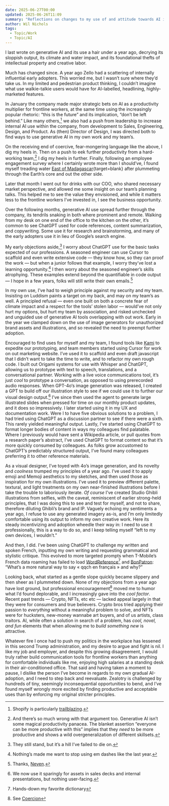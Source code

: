 ```yaml
---
date: 2025-06-27T00:00
updated: 2025-06-26T11:09
summary: "Reflections on changes to my use of and attitude towards AI in the last year."
author: Wil Nichols
tags:
  - Topic/Work
  - Topic/AI
---
```

I last wrote on generative AI and its use a hair under a year ago, decrying its sloppish output, its climate and water impact, and its foundational thefts of intellectual property and creative labor.

Much has changed since. A year ago Zello had a scattering of internally influential early adopters. This worried me, but I wasn’t sure where they’d take us. In my limited and pedestrian product thinking, I couldn’t imagine what use walkie-talkie users would have for AI-labelled, headlining, highly-marketed features.

In January the company made major strategic bets on AI as a productivity multiplier for frontline workers, at the same time using the increasingly popular rhetoric: “this is the future” and its implication, “don’t be left behind.” Like many others,[^1] we also had a push from leadership to increase internal AI use within the company, from development to Sales, Engineering, Design, and Product. As (then) Director of Design, I was directed both to find ways to use generative AI in my own work and my team’s.

On the receiving end of coercive, fear-mongering language like the above, I dig my heels in. Then on a push to eek further productivity from a hard-working team,[^2] I dig my heels in further. Finally, following an employee engagement survey where I certainly wrote more than I should’ve, I found myself treading water [East of Madagascar](https://www.geodatos.net/en/antipodes/united-states/austin#google_vignette){target=blank} after plummeting through the Earth’s core and out the other side.

Later that month I went out for drinks with our COO, who shared necessary market perspective, and allowed me some insight on our team’s planning talks. This helped me to see the value they envisioned, and while it matters less to the frontline workers I’ve invested in, I see the business opportunity. 

Over the following months, generative AI use spread further through the company, its tendrils snaking in both where prominent and remote. Walking from my desk on one end of the office to the kitchen on the other, it’s common to see ChatGPT used for code references, content summarization, and copywriting. Some use it for research and brainstorming, and many of the early adopters use it in lieu of Google’s search engine. 

My early objections aside,[^3] I worry about ChatGPT use for the basic tasks expected of our professions. A seasoned engineer can use Cursor to scaffold and even write extensive code — they know how, so they can proof the work — but when a junior follows that example, I worry they’ve lost a learning opportunity.[^4] I then worry about the seasoned engineer’s skills atrophying. These examples extend beyond the quantifiable in code output — I hope in a few years, folks will still write their own emails.[^5]

In my own use, I’ve had to weigh principle against my security and my team. Insisting on Luddism paints a target on my back, and may on my team’s as well. A principled refusal — even one built on both a concrete fear of climate impact and a respect for the tools’ stolen labor — would’ve not only hurt my options, but hurt my team by association, and risked unchecked and unguided use of generative AI tools overlapping with out work. Early in the year we clamped down on the use of image generators for unauthorized brand assets and illustrations, and so revealed the need to preempt further adoption.

Encouraged to find uses for myself and my team, I found tools like [Kami](https://kami.alexwidua.com) to expedite our prototyping, and team members started using Cursor for work on out marketing website. I’ve used it to scaffold and even draft javascript that I didn’t want to take the time to write, and to refactor my own rough code. I built out Origami systems for use with Whisper and ChatGPT, allowing us to prototype with text to speech, translations, and a conversational partner. Working with a live voice communications tool, it’s just _cool_ to prototype a conversation, as opposed to using prerecorded audio responses. When GPT-4o‘s image generation was released, I created a GPT to build off our illustration style to see if we could use it to further our visual design output.[^6] I’ve since then used the agent to generate large illustrated slides when pressed for time on our monthly product updates, and it does so impressively. I later started using it in my UX and documentation work. Were I to have five obvious solutions to a problem, I had tried using ChatGPT as a discussion partner to see if there were a sixth. This rarely yielded meaningful output. Lastly, I’ve started using ChatGPT to format longer bodies of content in ways my colleagues find palatable. Where I previously would have sent a Wikipedia article, or pull quotes from a research paper’s abstract, I’ve used ChatGPT to format content so that it’s more quickly consumed by colleagues. As folks grow accustomed to ChatGPT’s predictably structured output, I’ve found many colleagues preferring it to other reference materials.

As a visual designer, I’ve toyed with 4o’s image generation, and its novelty and _coolness_ trumped my principles of a year ago. I’ve used it to apply emoji and Memoji aesthetics to my sketches, and then used those as inspiration for my own illustrations. I’ve used it to preview different palette, textural, and light treatments on my own near-finished illustrations before I take the trouble to laboriously iterate. _Of course_ I’ve created Studio Ghibli illustrations from selfies, with the caveat, reminiscent of earlier strong-held principles, that I was doing this to see and test for myself, and not to share, therefore diluting Ghibli’s brand and IP. Vaguely echoing my sentiments a year ago, I refuse to use any generated imagery as-is, and I’m only limitedly comfortable using its output to inform my own creative work. Here its steady incentivizing and adoption wheedle their way in: I need to use it professionally, this is a way to do so, and I keep telling myself “left to my own devices, I wouldn’t.”

And then, I did. I’ve been using ChatGPT to challenge my written and spoken French, inputting my own writing and requesting grammatical and stylistic critique. This evolved to more targeted prompts when T-Mobile’s French data roaming has failed to load [WordReference](https://www.wordreference.com)[^7] and [BonPatron](https://www.bonpatron.com): “What’s a more natural way to say « qqch en français » and why?”

Looking back, what started as a gentle slope quickly became slippery and then sheer as I plummeted down. None of my objections from a year ago have lost ground, but professional encouragement[^8] moved me to humor what I’d found deplorable, and I increasingly gave into the _cool factor_. Recent past trends — Crypto, NFTs, etc etc — lacked appeal largely in that they were for consumers and true believers. Crypto bros tried applying their passion to _everything_ without a meaningful problem to solve, and NFTs were for hucksters, new-money wannabe art buyers, and of us artists, class traitors. AI, while often a solution in search of a problem, has _cool, novel, and fun_ elements that when allowing me to _build something new_ is attractive. 

Whatever fire I once had to push my politics in the workplace has lessened in this second Trump administration, and my desire to argue and fight is nil. I like my job and employer, and despite this growing disagreement, I would truly rather build communication tools for frontline workers than anything for comfortable individuals like me, enjoying high salaries at a standing desk in their air-conditioned office. That said and having taken a moment to pause, I dislike the person I’ve become in regards to my own gradual AI-adoption, and I need to step back and reevaluate. Zealotry is challenged by hundreds of tiny, seemingly inconsequential opportunities to bend, and I’ve found myself wrongly more excited by finding productive and acceptable uses than by enforcing my original stricter principles.

[^1]: Shopify is particularly [trailblazing](https://www.forbes.com/sites/douglaslaney/2025/04/09/selling-ai-strategy-to-employees-shopify-ceos-manifesto/).
[^2]: And there’s so much wrong with that argument too. Generative AI isn’t some magical productivity panacea. The blanket assertion “everyone can be more productive with this” implies that they _need_ to be more productive and shows a wild overgeneralization of different skillsets.
[^3]: They still stand, but it’s a hill I’ve failed to die on.
[^4]: Nothing’s made me want to stop using em dashes like the last year.
[^5]: Thanks, [Neven](https://mrgan.com/ai-email-from-a-friend/).
[^6]: We now use it sparingly for assets in sales decks and internal presentations, but nothing user-facing. 
[^7]: Hands-down my favorite dictionary
[^8]: See [Coercion](https://www.dictionary.com/browse/coercion#american-coercion-noun)